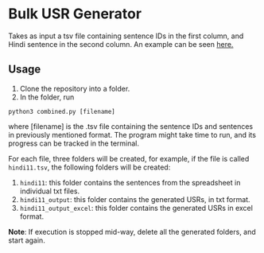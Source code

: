 # Bulk USR Generator

Takes as input a tsv file containing sentence IDs in the first column, and Hindi sentence in the second column. An example can be seen [here.](https://docs.google.com/spreadsheets/d/1UZ5__0C4m1JqbXxNfqahKlzQvZnH6ZDI6kp0TZ3gphA/edit?usp=sharing)

## Usage
1. Clone the repository into a folder.
2. In the folder, run

`python3 combined.py [filename]`

where [filename] is the .tsv file containing the sentence IDs and sentences in previously mentioned format. The program might take time to run, and its progress can be tracked in the terminal.

For each file, three folders will be created, for example, if the file is called `hindi11.tsv`, the following folders will be created:
1. `hindi11`: this folder contains the sentences from the spreadsheet in individual txt files.
2. `hindi11_output`: this folder contains the generated USRs, in txt format.
3. `hindi11_output_excel`: this folder contains the generated USRs in excel format.

**Note**: If execution is stopped mid-way, delete all the generated folders, and start again.

